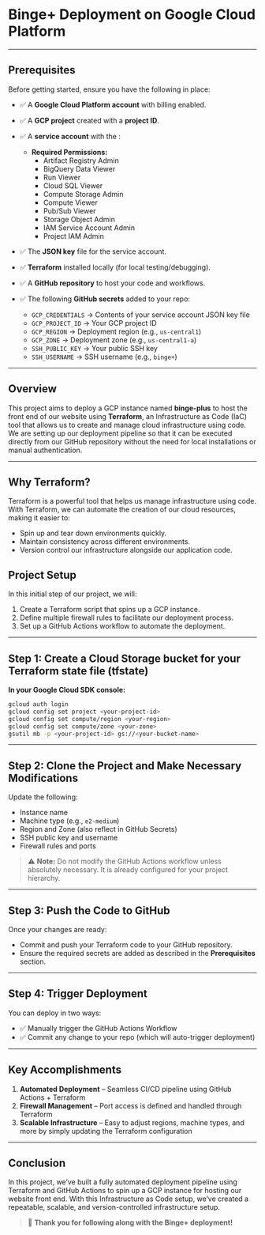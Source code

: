 # Binge+ Deployment on Google Cloud Platform

---

## Prerequisites

Before getting started, ensure you have the following in place:

- ✅ A **Google Cloud Platform account** with billing enabled.
- ✅ A **GCP project** created with a **project ID**.
- ✅ A **service account** with the :

  - **Required Permissions:**  
    - Artifact Registry Admin  
    - BigQuery Data Viewer  
    - Run Viewer  
    - Cloud SQL Viewer  
    - Compute Storage Admin  
    - Compute Viewer  
    - Pub/Sub Viewer  
    - Storage Object Admin  
    - IAM Service Account Admin
    - Project IAM Admin

- ✅ The **JSON key** file for the service account.
- ✅ **Terraform** installed locally (for local testing/debugging).
- ✅ A **GitHub repository** to host your code and workflows.
- ✅ The following **GitHub secrets** added to your repo:
  - `GCP_CREDENTIALS` → Contents of your service account JSON key file
  - `GCP_PROJECT_ID` → Your GCP project ID
  - `GCP_REGION` → Deployment region (e.g., `us-central1`)
  - `GCP_ZONE` → Deployment zone (e.g., `us-central1-a`)
  - `SSH_PUBLIC_KEY` → Your public SSH key
  - `SSH_USERNAME` → SSH username (e.g., `binge+`)

---


## Overview

This project aims to deploy a GCP instance named **binge-plus** to host the front end of our website using **Terraform**, an Infrastructure as Code (IaC) tool that allows us to create and manage cloud infrastructure using code. We are setting up our deployment pipeline so that it can be executed directly from our GitHub repository without the need for local installations or manual authentication.

---

## Why Terraform?

Terraform is a powerful tool that helps us manage infrastructure using code. With Terraform, we can automate the creation of our cloud resources, making it easier to:

- Spin up and tear down environments quickly.  
- Maintain consistency across different environments.  
- Version control our infrastructure alongside our application code.

## Project Setup

In this initial step of our project, we will:

1. Create a Terraform script that spins up a GCP instance.  
2. Define multiple firewall rules to facilitate our deployment process.  
3. Set up a GitHub Actions workflow to automate the deployment.

---

## Step 1: Create a Cloud Storage bucket for your Terraform state file (tfstate)

**In your Google Cloud SDK console:**

```bash
gcloud auth login
gcloud config set project <your-project-id>
gcloud config set compute/region <your-region>
gcloud config set compute/zone <your-zone>
gsutil mb -p <your-project-id> gs://<your-bucket-name>
```

---

## Step 2: Clone the Project and Make Necessary Modifications

Update the following:

- Instance name  
- Machine type (e.g., `e2-medium`)  
- Region and Zone (also reflect in GitHub Secrets)  
- SSH public key and username  
- Firewall rules and ports

> ⚠️ **Note:** Do not modify the GitHub Actions workflow unless absolutely necessary. It is already configured for your project hierarchy.

---

## Step 3: Push the Code to GitHub

Once your changes are ready:

- Commit and push your Terraform code to your GitHub repository.  
- Ensure the required secrets are added as described in the **Prerequisites** section.

---

## Step 4: Trigger Deployment

You can deploy in two ways:

- ✅ Manually trigger the GitHub Actions Workflow  
- ✅ Commit any change to your repo (which will auto-trigger deployment)

---

## Key Accomplishments

1. **Automated Deployment** – Seamless CI/CD pipeline using GitHub Actions + Terraform  
2. **Firewall Management** – Port access is defined and handled through Terraform  
3. **Scalable Infrastructure** – Easy to adjust regions, machine types, and more by simply updating the Terraform configuration

---

## Conclusion

In this project, we’ve built a fully automated deployment pipeline using Terraform and GitHub Actions to spin up a GCP instance for hosting our website front end. With this Infrastructure as Code setup, we’ve created a repeatable, scalable, and version-controlled infrastructure setup.

> 🎉 **Thank you for following along with the Binge+ deployment!**
